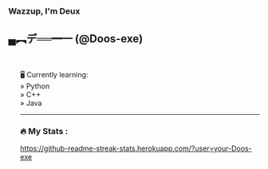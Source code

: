 ### Wazzup, I'm Deux 
## ▄︻デ══━一  (@Doos-exe)

<br> <ul> 🖥️ Currently learning:
<br>   » Python
<br>   » C++
<br>   » Java

---
### :fire: My Stats :
https://github-readme-streak-stats.herokuapp.com/?user=your-Doos-exe
